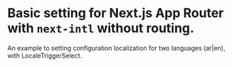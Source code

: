 # Basic setting for Next.js App Router with `next-intl` without routing.
An example to setting configuration localization for two languages (ar|en), with LocaleTriggerSelect.